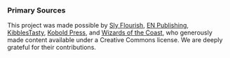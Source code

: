 ### Primary Sources

This project was made possible by [Sly Flourish](https://slyflourish.com/), [EN Publishing](https://enpublishingrpg.com/?srsltid=AfmBOooyqZ52CYOMmNbThhT29hrVydYoEATn2v6gqKy7_KEp4SaA-Myq), [KibblesTasty](https://www.kthomebrew.com/), [Kobold Press](https://koboldpress.com/wp-content/uploads/2025/07/Black-Flag-Roleplaying-v04_2025_07_01.pdf), and [Wizards of the Coast](https://media.wizards.com/2023/downloads/dnd/SRD_CC_v5.1.pdf), who generously made content available under a Creative Commons license.
We are deeply grateful for their contributions.
